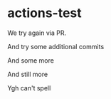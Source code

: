 # actions-test

We try again via PR.


And try some additional commits

And some more


And still more


Ygh can't spell
